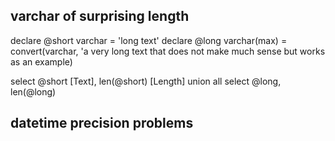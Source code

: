 ## varchar of surprising length

declare @short  varchar         = 'long text'
declare @long   varchar(max)    = convert(varchar, 'a very long text that does not make much sense but works as an example)

select @short [Text], len(@short) [Length]
union all select @long, len(@long)

## datetime precision problems